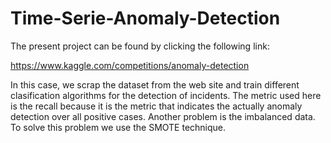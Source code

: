 # Time-Serie-Anomaly-Detection

The present project can be found by clicking the following link:

https://www.kaggle.com/competitions/anomaly-detection

In this case, we scrap the dataset from the web site and train different clasification algorithms for the detection of incidents. The metric used here is the recall because it is the metric that indicates the actually anomaly detection over all positive cases. Another problem is the imbalanced data. To solve this problem we use the SMOTE technique.
